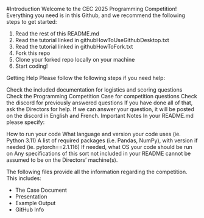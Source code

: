 #Introduction
Welcome to the CEC 2025 Programming Competition! Everything you need is in this Github, and we recommend the following steps to get started:

1. Read the rest of this README.md
2. Read the tutorial linked in githubHowToUseGithubDesktop.txt
3. Read the tutorial linked in githubHowToFork.txt
4. Fork this repo
5. Clone your forked repo locally on your machine
6. Start coding!

   
Getting Help
Please follow the following steps if you need help:

Check the included documentation for logistics and scoring questions
Check the Programming Competition Case for competition questions
Check the discord for previously answered questions
If you have done all of that, ask the Directors for help. If we can answer your question, it will be posted on the discord in English and French.
Important Notes
In your README.md please specify:

How to run your code
What language and version your code uses (ie. Python 3.11)
A list of required packages (i.e. Pandas, NumPy), with version if needed (ie. pytorch==2.1.116)
If needed, what OS your code should be run on Any specifications of this sort not included in your README cannot be assumed to be on the Directors’ machine(s).

The following files provide all the information regarding the competition. 
This includes:
- The Case Document
- Presentation
- Example Output
- GitHub Info
